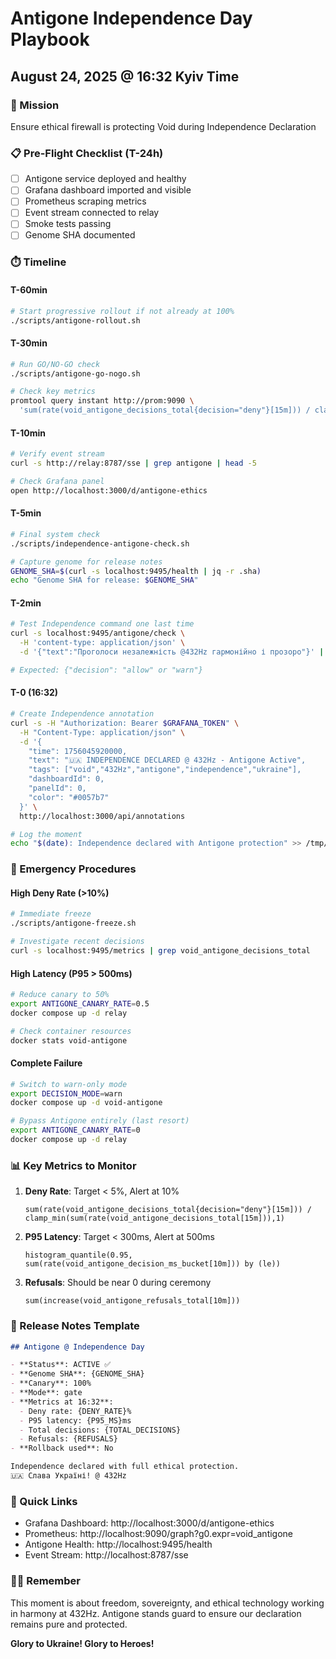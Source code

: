# Antigone Independence Day Playbook
## August 24, 2025 @ 16:32 Kyiv Time

### 🎯 Mission
Ensure ethical firewall is protecting Void during Independence Declaration

### 📋 Pre-Flight Checklist (T-24h)

- [ ] Antigone service deployed and healthy
- [ ] Grafana dashboard imported and visible
- [ ] Prometheus scraping metrics
- [ ] Event stream connected to relay
- [ ] Smoke tests passing
- [ ] Genome SHA documented

### ⏱️ Timeline

#### T-60min
```bash
# Start progressive rollout if not already at 100%
./scripts/antigone-rollout.sh
```

#### T-30min
```bash
# Run GO/NO-GO check
./scripts/antigone-go-nogo.sh

# Check key metrics
promtool query instant http://prom:9090 \
  'sum(rate(void_antigone_decisions_total{decision="deny"}[15m])) / clamp_min(sum(rate(void_antigone_decisions_total[15m])),1)'
```

#### T-10min
```bash
# Verify event stream
curl -s http://relay:8787/sse | grep antigone | head -5

# Check Grafana panel
open http://localhost:3000/d/antigone-ethics
```

#### T-5min
```bash
# Final system check
./scripts/independence-antigone-check.sh

# Capture genome for release notes
GENOME_SHA=$(curl -s localhost:9495/health | jq -r .sha)
echo "Genome SHA for release: $GENOME_SHA"
```

#### T-2min
```bash
# Test Independence command one last time
curl -s localhost:9495/antigone/check \
  -H 'content-type: application/json' \
  -d '{"text":"Проголоси незалежність @432Hz гармонійно і прозоро"}' | jq .

# Expected: {"decision": "allow" or "warn"}
```

#### T-0 (16:32)
```bash
# Create Independence annotation
curl -s -H "Authorization: Bearer $GRAFANA_TOKEN" \
  -H "Content-Type: application/json" \
  -d '{
    "time": 1756045920000,
    "text": "🇺🇦 INDEPENDENCE DECLARED @ 432Hz - Antigone Active",
    "tags": ["void","432Hz","antigone","independence","ukraine"],
    "dashboardId": 0,
    "panelId": 0,
    "color": "#0057b7"
  }' \
  http://localhost:3000/api/annotations

# Log the moment
echo "$(date): Independence declared with Antigone protection" >> /tmp/void-independence.log
```

### 🚨 Emergency Procedures

#### High Deny Rate (>10%)
```bash
# Immediate freeze
./scripts/antigone-freeze.sh

# Investigate recent decisions
curl -s localhost:9495/metrics | grep void_antigone_decisions_total
```

#### High Latency (P95 > 500ms)
```bash
# Reduce canary to 50%
export ANTIGONE_CANARY_RATE=0.5
docker compose up -d relay

# Check container resources
docker stats void-antigone
```

#### Complete Failure
```bash
# Switch to warn-only mode
export DECISION_MODE=warn
docker compose up -d void-antigone

# Bypass Antigone entirely (last resort)
export ANTIGONE_CANARY_RATE=0
docker compose up -d relay
```

### 📊 Key Metrics to Monitor

1. **Deny Rate**: Target < 5%, Alert at 10%
   ```
   sum(rate(void_antigone_decisions_total{decision="deny"}[15m])) / 
   clamp_min(sum(rate(void_antigone_decisions_total[15m])),1)
   ```

2. **P95 Latency**: Target < 300ms, Alert at 500ms
   ```
   histogram_quantile(0.95, sum(rate(void_antigone_decision_ms_bucket[10m])) by (le))
   ```

3. **Refusals**: Should be near 0 during ceremony
   ```
   sum(increase(void_antigone_refusals_total[10m]))
   ```

### 📝 Release Notes Template

```markdown
## Antigone @ Independence Day

- **Status**: ACTIVE ✅
- **Genome SHA**: {GENOME_SHA}
- **Canary**: 100%
- **Mode**: gate
- **Metrics at 16:32**:
  - Deny rate: {DENY_RATE}%
  - P95 latency: {P95_MS}ms
  - Total decisions: {TOTAL_DECISIONS}
  - Refusals: {REFUSALS}
- **Rollback used**: No

Independence declared with full ethical protection.
🇺🇦 Слава Україні! @ 432Hz
```

### 🔗 Quick Links

- Grafana Dashboard: http://localhost:3000/d/antigone-ethics
- Prometheus: http://localhost:9090/graph?g0.expr=void_antigone
- Antigone Health: http://localhost:9495/health
- Event Stream: http://localhost:8787/sse

### 💙💛 Remember

This moment is about freedom, sovereignty, and ethical technology working in harmony at 432Hz. Antigone stands guard to ensure our declaration remains pure and protected.

**Glory to Ukraine! Glory to Heroes!**